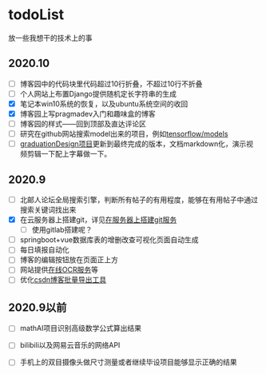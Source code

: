 # todoList
放一些我想干的技术上的事

## 2020.10
- [ ] 博客园中的代码块里代码超过10行折叠，不超过10行不折叠
- [ ] 个人网站上布置Django提供随机定长字符串的生成
- [x] 笔记本win10系统的恢复，以及ubuntu系统空间的收回
- [x] 博客园上写pragmadev入门和趣味盒的博客
- [ ] 博客园的样式——回到顶部及直达评论区
- [ ] 研究在github网站搜索model出来的项目，例如[tensorflow/models](https://github.com/tensorflow/models)
- [ ] [graduationDesign项目](https://github.com/tellw/graduationDesign)更新到最终完成的版本，文档markdown化，演示视频剪辑一下配上字幕做一下。

## 2020.9
- [ ] 北邮人论坛全局搜索引擎，判断所有帖子的有用程度，能够在有用帖子中通过搜索关键词找出来
- [x] 在云服务器上搭建git，详见[在服务器上搭建git服务](https://www.cnblogs.com/tellw/p/13743495.html)
  - [ ] 使用gitlab搭建呢？
- [ ] springboot+vue数据库表的增删改查可视化页面自动生成
- [ ] 每日填报自动化
- [ ] 博客的编辑按钮放在页面正上方
- [ ] 网站提供[在线OCR服务](https://github.com/JaidedAI/EasyOCR)等
- [ ] 优化[csdn博客批量导出工具](https://github.com/TonyChenn/BlogExportTool)

## 2020.9以前
- [ ] mathAI项目识别高级数学公式算出结果
- [ ] bilibili以及网易云音乐的网络API
- [ ] 手机上的双目摄像头做尺寸测量或者继续毕设项目能够显示正确的结果

